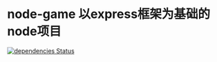 # node-game 以express框架为基础的node项目
[![dependencies Status](https://david-dm.org/bestsamcn/node-game/status.svg)](https://david-dm.org/bestsamcn/node-game)
